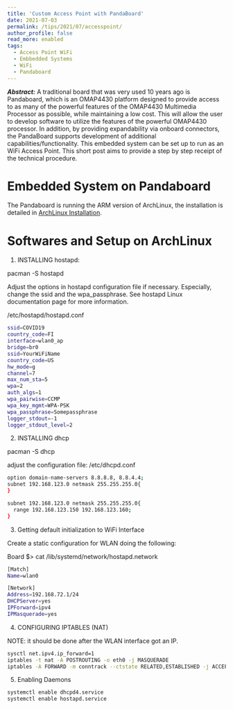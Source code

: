 ```yaml
---
title: 'Custom Access Point with PandaBoard'
date: 2021-07-03
permalink: /tips/2021/07/accesspoint/
author_profile: false
read_more: enabled
tags:
  - Access Point WiFi
  - Embbedded Systems
  - WiFi
  - Pandaboard
---
```


***Abstract:*** A traditional board that was very used 10 years ago is Pandaboard, which is an OMAP4430 platform designed to provide access to as many of the powerful features of the OMAP4430 Multimedia Processor as possible, while maintaining a low cost. This will allow the user to develop software to utilize the features of the powerful OMAP4430 processor. In addition, by providing expandability via onboard connectors, the PandaBoard supports development of additional capabilities/functionality. This embedded system can be set up to run as an WiFi Access Point. This short post aims to provide a step by step receipt of the technical procedure.



Embedded System on Pandaboard
=======

The Pandaboard is running the ARM version of ArchLinux, the installation is detailed in [ArchLinux Installation](https://archlinuxarm.org/platforms/armv7/ti/pandaboard).


Softwares and Setup on ArchLinux
=======

1. INSTALLING  hostapd:

pacman -S hostapd 


Adjust the options in hostapd configuration file if necessary. Especially, change the ssid and the wpa_passphrase. See hostapd Linux documentation page for more information.

/etc/hostapd/hostapd.conf

```sh
ssid=COVID19
country_code=FI
interface=wlan0_ap
bridge=br0
ssid=YourWiFiName
country_code=US
hw_mode=g
channel=7
max_num_sta=5
wpa=2
auth_algs=1
wpa_pairwise=CCMP
wpa_key_mgmt=WPA-PSK
wpa_passphrase=Somepassphrase
logger_stdout=-1
logger_stdout_level=2
```

2. INSTALLING dhcp


pacman -S dhcp


adjust the configuration file: /etc/dhcpd.conf


```sh
option domain-name-servers 8.8.8.8, 8.8.4.4;
subnet 192.168.123.0 netmask 255.255.255.0{
}

subnet 192.168.123.0 netmask 255.255.255.0{
  range 192.168.123.150 192.168.123.160;
}
```

3. Getting default initialization to WiFi Interface


Create a static configuration for WLAN doing the following:


Board $> cat /lib/systemd/network/hostapd.network

```sh
[Match]
Name=wlan0

[Network]
Address=192.168.72.1/24
DHCPServer=yes
IPForward=ipv4
IPMasquerade=yes
```


4. CONFIGURING IPTABLES (NAT)


NOTE: it should be done after the WLAN interface got an IP.

```sh
sysctl net.ipv4.ip_forward=1
iptables -t nat -A POSTROUTING -o eth0 -j MASQUERADE
iptables -A FORWARD -m conntrack --ctstate RELATED,ESTABLISHED -j ACCEPT 
```

5. Enabling Daemons

```sh
systemctl enable dhcpd4.service
systemctl enable hostapd.service
```